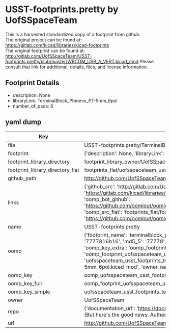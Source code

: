 # USST-footprints.pretty by UofSSpaceTeam  
This is a harvested standardized copy of a footprint from github.  
The original project can be found at:  
https://gitlab.com/kicad/libraries/kicad-footprints  
The original footprint can be found at:
http://gitlab.com/UofSSpaceTeam/USST-footprints.pretty/blob/master/WRCOM_USB_A_VERT.kicad_mod
Please consult that link for additional, details, files, and license information.  
## Footprint Details
* description: None  
* libraryLink: TerminalBlock_Pheonix_PT-5mm_6pol  
* number_of_pads: 6  
## yaml dump  
| Key | Value |  
| --- | --- |  
| file | USST-footprints.pretty/TerminalBlock_Pheonix_PT-5mm_6pol.kicad_mod |  
| footprint | {'description': None, 'libraryLink': 'TerminalBlock_Pheonix_PT-5mm_6pol', 'number_of_pads': 6} |  
| footprint_library_directory | footprint_library_owner/UofSSpaceTeam_USST-footprints.pretty |  
| footprint_library_directory_flat | footprints_flat/uofsspaceteam_usst_footprints_terminalblock_pheonix_pt_5mm_6pol/working |  
| github_path | http://github.com/UofSSpaceTeam/USST-footprints.pretty/blob/master/TerminalBlock_Pheonix_PT-5mm_6pol.kicad_mod |  
| links | {'github_src': 'http://gitlab.com/UofSSpaceTeam/USST-footprints.pretty/blob/master/WRCOM_USB_A_VERT.kicad_mod', 'github_src_repo': 'https://gitlab.com/kicad/libraries/kicad-footprints', 'oomp_bot': 'footprints/uofsspaceteam_usst_footprints_terminalblock_pheonix_pt_5mm_6pol/working', 'oomp_bot_github': 'https://github.com/oomlout/oomlout_oomp_footprint_bot/tree/main/footprints/uofsspaceteam_usst_footprints_terminalblock_pheonix_pt_5mm_6pol/working', 'oomp_src_flat': 'footprints_flat/footprints_flat/uofsspaceteam_usst_footprints_terminalblock_pheonix_pt_5mm_6pol/working', 'oomp_src_flat_github': 'https://github.com/oomlout/oomlout_oomp_footprint_src/tree/main/footprints_flat/uofsspaceteam_usst_footprints_terminalblock_pheonix_pt_5mm_6pol/working'} |  
| name | USST-footprints.pretty |  
| oomp | {'footprint_name': 'terminalblock_pheonix_pt_5mm_6pol', 'library_name': 'usst_footprints', 'md5': '7777816b164c3edd767a51eaea2376ad', 'md5_10': '7777816b16', 'md5_5': '77778', 'md5_6': '777781', 'oomp_key': 'oomp_uofsspaceteam_usst_footprints_terminalblock_pheonix_pt_5mm_6pol', 'oomp_key_extra': 'oomp_footprint_uofsspaceteam_usst_footprints_terminalblock_pheonix_pt_5mm_6pol', 'oomp_key_full': 'oomp_footprint_uofsspaceteam_usst_footprints_terminalblock_pheonix_pt_5mm_6pol_777781', 'oomp_key_simple': 'uofsspaceteam_usst_footprints_terminalblock_pheonix_pt_5mm_6pol', 'original_filename': 'USST-footprints.pretty/TerminalBlock_Pheonix_PT-5mm_6pol.kicad_mod', 'owner_name': 'uofsspaceteam'} |  
| oomp_key | oomp_uofsspaceteam_usst_footprints_terminalblock_pheonix_pt_5mm_6pol |  
| oomp_key_full | oomp_footprint_uofsspaceteam_usst_footprints_terminalblock_pheonix_pt_5mm_6pol |  
| oomp_key_simple | uofsspaceteam_usst_footprints_terminalblock_pheonix_pt_5mm_6pol |  
| owner | UofSSpaceTeam |  
| repo | {'documentation_url': 'https://docs.github.com/rest/overview/resources-in-the-rest-api#rate-limiting', 'message': "API rate limit exceeded for 84.66.173.59. (But here's the good news: Authenticated requests get a higher rate limit. Check out the documentation for more details.)"} |  
| url | http://github.com/UofSSpaceTeam/USST-footprints.pretty |  

